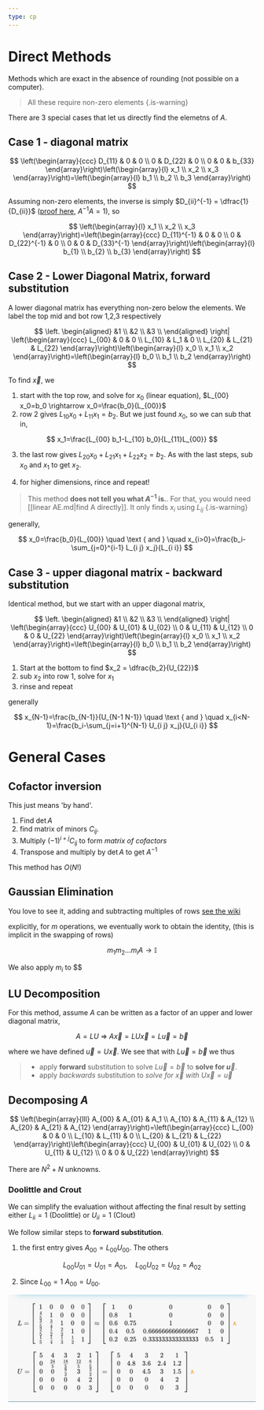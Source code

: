 ```yaml
---
type: cp
---
```



# Direct Methods

Methods which are exact in the absence of rounding (not possible on a computer).
> All these require non-zero elements
> {.is-warning}

There are 3 special cases that let us directly find the elemetns of $A$.


## Case 1 - diagonal matrix

$$
\left(\begin{array}{ccc}
D_{11} & 0 & 0 \\
0 & D_{22} & 0 \\
0 & 0 & b_{33}
\end{array}\right)\left(\begin{array}{l}
x_1 \\
x_2 \\
x_3
\end{array}\right)=\left(\begin{array}{l}
b_1 \\
b_2 \\
b_3
\end{array}\right)
$$

Assuming non-zero elements, the inverse is simply $D_{ii}^{-1} = \dfrac{1}{D_{ii}}$ ([proof here](https://proofwiki.org/wiki/Inverse_of_Diagonal_Matrix), $A^{-1}A=1$), so 

$$
\left(\begin{array}{l}
x_1 \\
x_2 \\
x_3
\end{array}\right)=\left(\begin{array}{ccc}
D_{11}^{-1} & 0 & 0 \\
0 & D_{22}^{-1} & 0 \\
0 & 0 & D_{33}^{-1}
\end{array}\right)\left(\begin{array}{l}
b_{1} \\
b_{2} \\
b_{3}
\end{array}\right)
$$


## Case 2 - Lower Diagonal Matrix, **forward substitution**

A lower diagonal matrix has everything non-zero below the elements. We label the top mid and bot row 1,2,3 respectively

$$
\left.
\begin{aligned}
&1 \\
&2 \\
&3 \\
\end{aligned}
\right|
\left(\begin{array}{ccc}
L_{00} & 0 & 0 \\
L_{10} & L_1 & 0 \\
L_{20} & L_{21} & L_{22}
\end{array}\right)\left(\begin{array}{l}
x_0 \\
x_1 \\
x_2
\end{array}\right)=\left(\begin{array}{l}
b_0 \\
b_1 \\
b_2
\end{array}\right)
$$

To find $\vec x$, we

1) start with the top row, and solve for $x_0$ (linear equation), $L_{00} x_0=b_0 \rightarrow x_0=\frac{b_0}{L_{00}}$ 
2) row 2 gives $L_{10} x_0+L_{11} x_1=b_2$. But we just found $x_0$, so we can sub that in,

$$
x_1=\frac{L_{00} b_1-L_{10}  b_0}{L_{11}L_{00}}
$$

3) the last row gives $L_{20} x_0+L_{21} x_1+L_{22} x_2=b_2$. As with the last steps, sub $x_0$ and $x_1$ to get $x_2$.

4) for higher dimensions, rince and repeat!


> This method **does not tell you what $A^{-1}$ is.**. For that, you would need [[linear AE.md|find A directly]]. It only finds $x_i$ using $L_{ij}$ 
>{.is-warning}

generally,

$$
x_0=\frac{b_0}{L_{00}} \quad \text { and } \quad x_{i>0}=\frac{b_i-\sum_{j=0}^{i-1} L_{i j} x_j}{L_{i i}}
$$

## Case 3 - upper diagonal matrix - **backward substitution**


Identical method, but we start with an upper diagonal matrix, 

$$
\left.
\begin{aligned}
&1 \\
&2 \\
&3 \\
\end{aligned}
\right|
\left(\begin{array}{ccc}
U_{00} & U_{01} & U_{02} \\
0 & U_{11} & U_{12} \\
0 & 0 & U_{22}
\end{array}\right)\left(\begin{array}{l}
x_0 \\
x_1 \\
x_2
\end{array}\right)=\left(\begin{array}{l}
b_0 \\
b_1 \\
b_2
\end{array}\right)
$$


1) Start at the bottom to find $x_2 = \dfrac{b_2}{U_{22}}$ 
2) sub $x_2$ into row 1, solve for $x_1$
3) rinse and repeat

generally

$$
x_{N-1}=\frac{b_{N-1}}{U_{N-1 N-1}} \quad \text { and } \quad x_{i<N-1}=\frac{b_i-\sum_{j=i+1}^{N-1} U_{i j} x_j}{U_{i i}}
$$


# General Cases 

## Cofactor inversion

This just means 'by hand'.

1) Find $\det A$
2) find matrix of minors $C_{ij}$.
3) Multiply $(-1)^{i+j}C_{ij}$ to form *matrix of cofactors*
4) Transpose and multiply by $\det A$ to get $A^{-1}$ 

This method has $O(N!)$ 

## Gaussian Elimination
You love to see it, adding and subtracting multiples of rows [see the wiki](https://imperialphyswiki.com/en/1st_Year/Mechanics/VectorsandMatrices/3_Linear_Equations)

explicitly, for $m$ operations, we eventually work to obtain the identity, (this is implicit in the swapping of rows)

$$
m_1m_2...m_iA  \rightarrow \mathbb{I}
$$

We also apply $m_i$ to $$ 

## LU Decomposition

For this method, assume $A$ can be written as a factor of an upper and lower diagonal matrix,

$$
A = LU ~ \Rightarrow ~ A \vec x = LU \vec x = L \vec{u} = \vec{b}
$$

where we have defined $\vec u = U \vec  x$. We see that with $L \vec{u} = \vec{b}$ we thus 

>- apply **forward** substitution to solve $L \vec{u} = \vec{b}$ to **solve for $\vec{u}$**.
>- apply *backwards* substitution to *solve for $\vec{x}$ with $U \vec  x= \vec u$* 

## Decomposing $A$


$$
\left(\begin{array}{lll}
A_{00} & A_{01} & A_1 \\
A_{10} & A_{11} & A_{12} \\
A_{20} & A_{21} & A_{12}
\end{array}\right)=\left(\begin{array}{ccc}
L_{00} & 0 & 0 \\
L_{10} & L_{11} & 0 \\
L_{20} & L_{21} & L_{22}
\end{array}\right)\left(\begin{array}{ccc}
U_{00} & U_{01} & U_{02} \\
0 & U_{11} & U_{12} \\
0 & 0 & U_{22}
\end{array}\right)
$$

There are $N^2+N$ unknowns.

### Doolittle and Crout

We can simplify the evaluation without affecting the final result by setting either $L_{ii}=1$ (Doolittle) or $U_{ii}=1$ (Clout) 

We follow similar steps to **forward substitution**.

1) the first entry gives $A_{00}=L_{00}U_{00}$. The others 

$$
L_{00} U_{01}=U_{01}=A_{01}, \quad L_{00} U_{02}=U_{02}=A_{02}
$$

2) Since $L_{00}=1$ $A_{00}=U_{00}$.

![](2022-10-15-17-04-44.png)